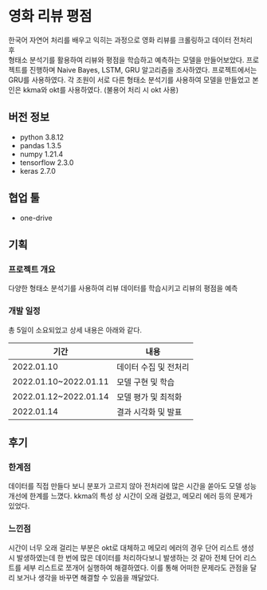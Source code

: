 # 영화 리뷰 평점 
한국어 자연어 처리를 배우고 익히는 과정으로 영화 리뷰를 크롤링하고 데이터 전처리 후   
형태소 분석기를 활용하여 리뷰와 평점을 학습하고 예측하는 모델을 만들어보았다.
프로젝트를 진행하며 Naive Bayes, LSTM, GRU 알고리즘을 조사하였다.
프로젝트에서는 GRU를 사용하였다.
각 조원이 서로 다른 형태소 분석기를 사용하여 모델을 만들었고 본인은 kkma와 okt를 사용하였다.
(불용어 처리 시 okt 사용)

## 버전 정보
- python 3.8.12
- pandas 1.3.5
- numpy 1.21.4
- tensorflow 2.3.0
- keras 2.7.0

## 협업 툴
- one-drive

## 기획
### 프로젝트 개요
다양한 형태소 분석기를 사용하여 리뷰 데이터를 학습시키고 리뷰의 평점을 예측

### 개발  일정
총 5일이 소요되었고 상세 내용은 아래와 같다.

|기간|내용|
|---|---|
|2022.01.10| 데이터 수집 및 전처리 |
|2022.01.10~2022.01.11| 모델 구현 및 학습 |
|2022.01.12~2022.01.14| 모델 평가 및 최적화 |
|2022.01.14| 결과 시각화 및 발표|

## 후기
### 한계점
데이터를 직접 만들다 보니 분포가 고르지 않아 전처리에 많은 시간을 쏟아도 모델 성능 개선에 한계를 느꼈다.
kkma의 특성 상 시간이 오래 걸렸고, 메모리 에러 등의 문제가 있었다.
### 느낀점
시간이 너무 오래 걸리는 부분은 okt로 대체하고
메모리 에러의 경우 단어 리스트 생성 시 발생하였는데 한 번에 많은 데이터를 처리하다보니 발생하는 것 같아
전체 단어 리스트를 세부 리스트로 쪼개어 실행하여 해결하였다.
이를 통해 어떠한 문제라도 관점을 달리 보거나 생각을 바꾸면 해결할 수 있음을 깨달았다.
